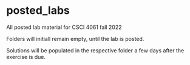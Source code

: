 # posted_labs
All posted lab material for CSCI 4061 fall 2022

Folders will initiall remain empty, until the lab is posted. 

Solutions will be populated in the respective folder a few days after the exercise is due.

